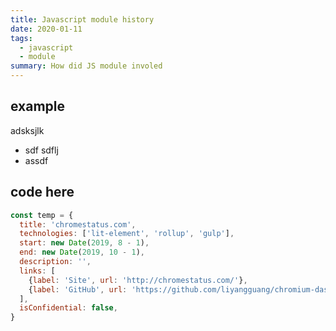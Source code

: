 ```yaml
---
title: Javascript module history
date: 2020-01-11
tags:
  - javascript
  - module
summary: How did JS module involed
---
```


## example

adsksjlk
- sdf sdflj
- assdf

## code here

```JavaScript
const temp = {
  title: 'chromestatus.com',
  technologies: ['lit-element', 'rollup', 'gulp'],
  start: new Date(2019, 8 - 1),
  end: new Date(2019, 10 - 1),
  description: '',
  links: [
    {label: 'Site', url: 'http://chromestatus.com/'},
    {label: 'GitHub', url: 'https://github.com/liyangguang/chromium-dashboard'},
  ],
  isConfidential: false,
}
```
